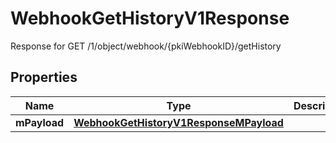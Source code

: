 

# WebhookGetHistoryV1Response

Response for GET /1/object/webhook/{pkiWebhookID}/getHistory

## Properties

| Name | Type | Description | Notes |
|------------ | ------------- | ------------- | -------------|
|**mPayload** | [**WebhookGetHistoryV1ResponseMPayload**](WebhookGetHistoryV1ResponseMPayload.md) |  |  |



